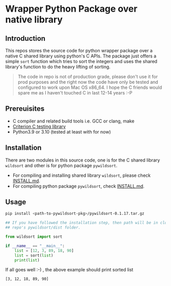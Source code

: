 # Wrapper Python Package over native library

## Introduction
This repos stores the source code for python wrapper package over a native C
shared library using python's C APIs. The package just offers a simple `sort`
function which tries to sort the integers and uses the shared library's 
function to do the heavy lifting of sorting.

>The code in repo is not of production grade, please don't use it for prod
purposes and the right now the code have only be tested and configured to
work upon Mac OS x86_64. I hope the C friends would spare me as I haven't 
touched C in last 12-14 years :-P

## Prereuisites
* C compiler and related build tools i.e. GCC or clang, make
* [Criterion C testing library](https://github.com/Snaipe/Criterion)
* Python3.9 or 3.10 (tested at least with for now)

## Installation
There are two modules in this source code, one is for the C shared library
`wildsort` and other is for python package `pywildsort`.

* For compiling and installing shared library `wildsort`, please check 
[INSTALL.md](wildsort/INSTALL.md).
* For compiling python package `pywildsort`, check [INSTALL.md](pywildsort/INSTALL.md).

## Usage
```sh
pip install <path-to-pywildsort-pkg>/pywildsort-0.1.17.tar.gz

## If you have followed the installation step, then path will be in cloned
## repo's pywildsort/dist folder.
```
```python
from wildsort import sort

if __name__ == "__main__":
    list = [12, 3, 89, 18, 90]
    list = sort(list)
    print(list)
```
If all goes well :-) , the above example should print sorted list
```
[3, 12, 18, 89, 90]
```
